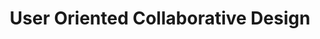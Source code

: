 ---
layout: post
title: User Oriented Collaborative Design

importance: 1

short: showroom
banner-position: .5
team: 5
specs: [
[automobile, ['Classic Cars']],
[paper-plane, ['Hundreds of post-it notes']]
]

header: [
"We designed a tool for car restorers that lets them share the story of their cars in a compelling way.",
"For this design class, teams worked with groups of real people to design products based on their needs, values, lifestyle, and a myriad of other factors. We worked with car restorers, and we noticed that before too long, they would take out their phones and start showing us pictures of the cars they had worked on. But the pictures were poorly shot, were out of order, and didn't do what the guys wanted them to. We knew that with a better way to tell their story, they'd really be able to capture their audience. So we designed a camera system that automatically documented the work they did in their shop, along with a system to present the story of their cars in a short, engaging vignette."
]

images: [
  ['/img/showroom/banner.jpg', 'The team at the final presentation.'],
  ['/img/showroom/project.jpg', 'We designed a wall-mount camera that would automatically take photos and video of a car in a garage.']
]
---